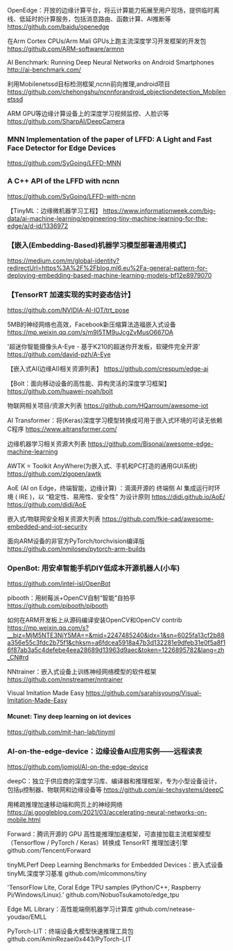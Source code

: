 OpenEdge：开放的边缘计算平台，将云计算能力拓展至用户现场，提供临时离线、低延时的计算服务，包括消息路由、函数计算、AI推断等
https://github.com/baidu/openedge

在Arm Cortex CPUs/Arm Mali GPUs上跑主流深度学习开发框架的开发包
https://github.com/ARM-software/armnn

AI Benchmark: Running Deep Neural Networks on Android Smartphones
http://ai-benchmark.com/

利用Mobilenetssd目标检测框架,ncnn前向推理,android项目
https://github.com/chehongshu/ncnnforandroid_objectiondetection_Mobilenetssd

ARM GPU等边缘计算设备上的深度学习视频监控、人脸识等
https://github.com/SharpAI/DeepCamera

### MNN Implementation of the paper of LFFD: A Light and Fast Face Detector for Edge Devices
https://github.com/SyGoing/LFFD-MNN

### A C++ API of the LFFD with ncnn
https://github.com/SyGoing/LFFD-with-ncnn

【TinyML：边缘微机器学习工程】
https://www.informationweek.com/big-data/ai-machine-learning/engineering-tiny-machine-learning-for-the-edge/a/d-id/1336972

### 【嵌入(Embedding-Based)机器学习模型部署通用模式】
https://medium.com/m/global-identity?redirectUrl=https%3A%2F%2Fblog.ml6.eu%2Fa-general-pattern-for-deploying-embedding-based-machine-learning-models-bf12e8979070

### 【TensorRT 加速实现的实时姿态估计】
https://github.com/NVIDIA-AI-IOT/trt_pose

5MB的神经网络也高效，Facebook新压缩算法造福嵌入式设备
https://mp.weixin.qq.com/s/m9I5TM9uJcgZvMusO667OA

'超迷你智能摄像头A-Eye - 基于K210的超迷你开发板，软硬件完全开源' 
https://github.com/david-pzh/A-Eye

【嵌入式AI(边缘AI)相关资源列表】
https://github.com/crespum/edge-ai

【Bolt：面向移动设备的高性能、异构灵活的深度学习框架】
https://github.com/huawei-noah/bolt

物联网相关项目/资源大列表
https://github.com/HQarroum/awesome-iot

AI Transformer：将(Keras)深度学习模型转换成可用于嵌入式环境的可读无依赖C程序
https://www.aitransformer.com/

边缘机器学习相关资源大列表
https://github.com/Bisonai/awesome-edge-machine-learning

AWTK = Toolkit AnyWhere(为嵌入式、手机和PC打造的通用GUI系统)
https://github.com/zlgopen/awtk

AoE (AI on Edge，终端智能，边缘计算) ：滴滴开源的 终端侧 AI 集成运行时环境 ( IRE )，以 “稳定性、易用性、安全性” 为设计原则
https://didi.github.io/AoE/ https://github.com/didi/AoE

嵌入式/物联网安全相关资源大列表
https://github.com/fkie-cad/awesome-embedded-and-iot-security

面向ARM设备的非官方PyTorch/torchvision编译版
https://github.com/nmilosev/pytorch-arm-builds

### OpenBot: 用安卓智能手机DIY低成本开源机器人(小车)
https://github.com/intel-isl/OpenBot

pibooth：用树莓派+OpenCV自制“智能”自拍亭
https://github.com/pibooth/pibooth

如何在ARM开发板上从源码编译安装OpenCV和OpenCV contrib
https://mp.weixin.qq.com/s?__biz=MjM5NTE3NjY5MA==&mid=2247485240&idx=1&sn=6025fa13cf2b88a356e55c3fdc2b75f1&chksm=a6fdcea5918a47b3d132281e9dfeb31e0f5a8f16f87ab3a5c4defebe4eea28689d13963d9aec&token=1226895782&lang=zh_CN#rd

NNtrainer：嵌入式设备上训练神经网络模型的软件框架
https://github.com/nnstreamer/nntrainer

Visual Imitation Made Easy
https://github.com/sarahisyoung/Visual-Imitation-Made-Easy

#### Mcunet: Tiny deep learning on iot devices
https://github.com/mit-han-lab/tinyml

### AI-on-the-edge-device：边缘设备AI应用实例——远程读表
https://github.com/jomjol/AI-on-the-edge-device

deepC：独立于供应商的深度学习库、编译器和推理框架，专为小型设备设计，包括μ控制器、物联网和边缘设备等 
https://github.com/ai-techsystems/deepC

用稀疏推理加速移动端和网页上的神经网络
https://ai.googleblog.com/2021/03/accelerating-neural-networks-on-mobile.html

Forward：腾讯开源的 GPU 高性能推理加速框架，可直接加载主流框架模型（Tensorflow / PyTorch / Keras）转换成 TensorRT 推理加速引擎
github.com/Tencent/Forward

tinyMLPerf Deep Learning Benchmarks for Embedded Devices：嵌入式设备tinyML深度学习基准
github.com/mlcommons/tiny

'TensorFlow Lite, Coral Edge TPU samples (Python/C++, Raspberry Pi/Windows/Linux).' 
github.com/NobuoTsukamoto/edge_tpu

Edge ML Library：高性能端侧机器学习计算库
github.com/netease-youdao/EMLL

PyTorch-LIT：终端设备大模型快速推理工具包
github.com/AminRezaei0x443/PyTorch-LIT